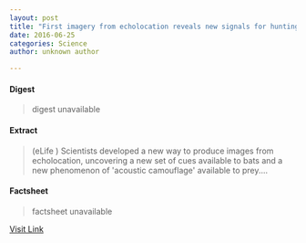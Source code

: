 ```yaml
---
layout: post
title: "First imagery from echolocation reveals new signals for hunting bats"
date: 2016-06-25
categories: Science
author: unknown author

---
```



#### Digest
>digest unavailable

#### Extract
>(eLife ) Scientists developed a new way to produce images from echolocation, uncovering a new set of cues available to bats and a new phenomenon of 'acoustic camouflage' available to prey....

#### Factsheet
>factsheet unavailable

[Visit Link](http://www.eurekalert.org/pub_releases/2015-09/e-fif082715.php)


